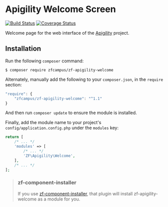Apigility Welcome Screen
========================

[![Build Status](https://secure.travis-ci.org/zfcampus/zf-apigility-welcome.svg?branch=master)](https://secure.travis-ci.org/zfcampus/zf-apigility-welcome)
[![Coverage Status](https://coveralls.io/repos/github/zfcampus/zf-apigility-welcome/badge.svg?branch=master)](https://coveralls.io/github/zfcampus/zf-apigility-welcome?branch=master)

Welcome page for the web interface of the [Apigility](http://www.apigility.org) project.


Installation
------------

Run the following `composer` command:

```console
$ composer require zfcampus/zf-apigility-welcome
```

Alternately, manually add the following to your `composer.json`, in the `require` section:

```javascript
"require": {
    "zfcampus/zf-apigility-welcome": "^1.1"
}
```

And then run `composer update` to ensure the module is installed.

Finally, add the module name to your project's `config/application.config.php` under the `modules`
key:

```php
return [
    /* ... */
    'modules' => [
        /* ... */
        'ZF\Apigility\Welcome',
    ],
    /* ... */
];
```

> ### zf-component-installer
>
> If you use [zf-component-installer](https://github.com/zendframework/zf-component-installer),
> that plugin will install zf-apigility-welcome as a module for you.
